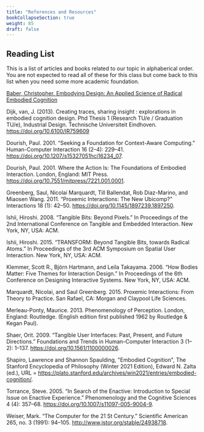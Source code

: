 ```yaml
---
title: "References and Resources"
bookCollapseSection: true
weight: 85
draft: false
---
```


## Reading List

This is a list of articles and books related to our topic in alphaberical order. You are not expected to read all of these for this class but come back to this list when you need some more academic foundation.

[Baber, Christopher. Embodying Design: An Applied Science of Radical Embodied Cognition](https://mitpress.mit.edu/9780262543781/embodying-design/)

Dijk, van, J. (2013). Creating traces, sharing insight : explorations in embodied cognition design. Phd Thesis 1 (Research TU/e / Graduation TU/e), Industrial Design. Technische Universiteit Eindhoven. https://doi.org/10.6100/IR759609

Dourish, Paul. 2001. “Seeking a Foundation for Context-Aware Computing.” Human-Computer Interaction 16 (2–4): 229–41. https://doi.org/10.1207/s15327051hci16234_07.

Dourish, Paul. 2001. Where the Action Is: The Foundations of Embodied Interaction. London, England: MIT Press. https://doi.org/10.7551/mitpress/7221.001.0001.

Greenberg, Saul, Nicolai Marquardt, Till Ballendat, Rob Diaz-Marino, and Miaosen Wang. 2011. “Proxemic Interactions: The New Ubicomp?” Interactions 18 (1): 42–50. https://doi.org/10.1145/1897239.1897250.

Ishii, Hiroshi. 2008. “Tangible Bits: Beyond Pixels.” In Proceedings of the 2nd International Conference on Tangible and Embedded Interaction. New York, NY, USA: ACM.

Ishii, Hiroshi. 2015. “TRANSFORM: Beyond Tangible Bits, towards Radical Atoms.” In Proceedings of the 3rd ACM Symposium on Spatial User Interaction. New York, NY, USA: ACM.

Klemmer, Scott R., Björn Hartmann, and Leila Takayama. 2006. “How Bodies Matter: Five Themes for Interaction Design.” In Proceedings of the 6th Conference on Designing Interactive Systems. New York, NY, USA: ACM.

Marquardt, Nicolai, and Saul Greenberg. 2015. Proxemic Interactions: From Theory to Practice. San Rafael, CA: Morgan and Claypool Life Sciences.

Merleau-Ponty, Maurice. 2013. Phenomenology of Perception. London, England: Routledge. (English edition first published 1962 by Routledge & Kegan Paul).

Shaer, Orit. 2009. “Tangible User Interfaces: Past, Present, and Future Directions.” Foundations and Trends in Human–Computer Interaction 3 (1–2): 1–137. https://doi.org/10.1561/1100000026.

Shapiro, Lawrence and Shannon Spaulding, "Embodied Cognition", The Stanford Encyclopedia of Philosophy (Winter 2021 Edition), Edward N. Zalta (ed.), URL = <https://plato.stanford.edu/archives/win2021/entries/embodied-cognition/>. 

Torrance, Steve. 2005. “In Search of the Enactive: Introduction to Special Issue on Enactive Experience.” Phenomenology and the Cognitive Sciences 4 (4): 357–68. https://doi.org/10.1007/s11097-005-9004-9.

Weiser, Mark. “The Computer for the 21 St Century.” Scientific American 265, no. 3 (1991): 94–105. http://www.jstor.org/stable/24938718.